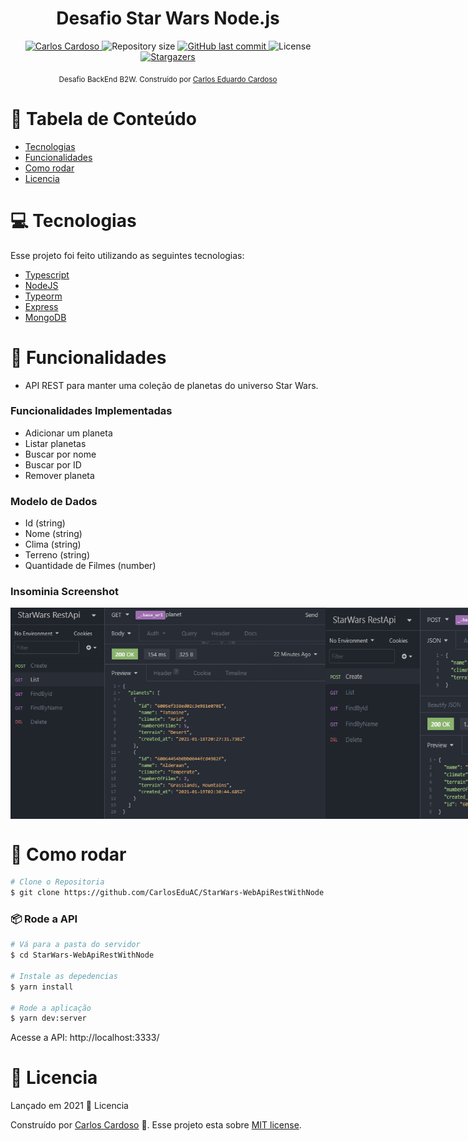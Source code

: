 <div class="bg-gray-dark">
  <h1 align="center">
    Desafio Star Wars Node.js
  </h1>
</div>

<p align="center">
  <a href="https://www.linkedin.com/in/carloseac/">
    <img alt="Carlos Cardoso" src="https://img.shields.io/badge/-CarlosEAC-009db9?style=flat&logo=Linkedin&logoColor=white" />
  </a>

  <img alt="Repository size" src="https://img.shields.io/github/repo-size/CarlosEduAC/Happy?color=009bd9">

  <a href="https://github.com/CarlosEduAC/StarWars-WebApiRestWithNode/commits/main">
    <img alt="GitHub last commit" src="https://img.shields.io/github/last-commit/CarlosEduAC/Happy?color=009bd9">
  </a>

  <img alt="License" src="https://img.shields.io/badge/license-MIT-009db9">

  <a href="https://github.com/CarlosEduAC/Happy/stargazers">
    <img alt="Stargazers" src="https://img.shields.io/github/stars/CarlosEduAC/Happy?color=009db9&logo=github">
  </a>
</p>

<div align="center">
  <sub>Desafio BackEnd B2W. Construído por
    <a href="https://github.com/CarlosEduAC">Carlos Eduardo Cardoso</a>
  </sub>
</div>

# :pushpin: Tabela de Conteúdo

<!-- * [Site de Demostração](#eyes-site-de-demostração)  -->
* [Tecnologias](#computer-tecnologias)
* [Funcionalidades](#rocket-funcionalidades)
* [Como rodar](#construction_worker-como-rodar)
* [Licencia](#closed_book-licencia)

# :computer: Tecnologias
Esse projeto foi feito utilizando as seguintes tecnologias:

* [Typescript](https://www.typescriptlang.org/)
* [NodeJS](https://nodejs.org/en/)
* [Typeorm](https://typeorm.io/#/)
* [Express](https://expressjs.com/)
* [MongoDB](https://www.mongodb.com/1)

# :rocket: Funcionalidades

* API REST para manter uma coleção de planetas do universo Star Wars.

### Funcionalidades Implementadas

* Adicionar um planeta
* Listar planetas
* Buscar por nome
* Buscar por ID
* Remover planeta

### Modelo de Dados

* Id (string)
* Nome (string)
* Clima (string)
* Terreno (string)
* Quantidade de Filmes (number)

### Insominia Screenshot
<div style="display: flex; flex-direction: 'row'; align-items: 'center';">
   <img src="./.github/Get.png" width="800px">
   <img src="./.github/Post.png" width="800px">
   <img src="./.github/FindById.png" width="800px">
   <img src="./.github/FindByName.png" width="800px">
   <img src="./.github/Delete.png" width="800px">
</div>

<!-- # :eyes: Site de Demostração
Você pode acessar o site em:
👉  demo: https://proffy-rafa.netlify.app/
-->

# :construction_worker: Como rodar
```bash
# Clone o Repositoria
$ git clone https://github.com/CarlosEduAC/StarWars-WebApiRestWithNode.git
```
### 📦 Rode a API

```bash
# Vá para a pasta do servidor
$ cd StarWars-WebApiRestWithNode

# Instale as depedencias
$ yarn install

# Rode a aplicação
$ yarn dev:server
```
Acesse a API: http://localhost:3333/

# :closed_book: Licencia

Lançado em 2021 :closed_book: Licencia

Construído por [Carlos Cardoso](https://github.com/CarlosEduAC) 🚀.
Esse projeto esta sobre [MIT license](./LICENSE).
